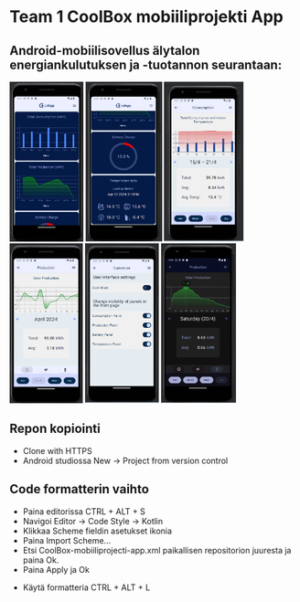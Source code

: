 # Team 1 CoolBox mobiiliprojekti App

## Android-mobiilisovellus älytalon energiankulutuksen ja -tuotannon seurantaan:
<div style="align:left">
    <img src="./images/frontpage1.png" alt="Etusivu" style="height:20em;"/>
    <img src="./images/frontpage2.png" alt="Etusivu" style="height:20em;"/>
    <img src="./images/consumption_screen.png" alt="Kulutuksenseurantanäkymä" style="height:20em;"/>
    <img src="./images/production_screen.png" alt="Tuotonseurantanäkymä" style="height:20em;"/>
    <img src="./images/settings_screen.png" alt="Asetusnäkymä" style="height:20em;"/>
    <img src="./images/production_screen_dm.png" alt="Kulutusnäkymä dark modessa" style="height:20em;"/>
</div>

## Repon kopiointi
- Clone with HTTPS
- Android studiossa New -> Project from version control

## Code formatterin vaihto
- Paina editorissa CTRL + ALT + S
- Navigoi Editor -> Code Style -> Kotlin
- Klikkaa Scheme fieldin asetukset ikonia
- Paina Import Scheme...
- Etsi CoolBox-mobiiliprojecti-app.xml paikallisen repositorion juuresta ja paina Ok.
- Paina Apply ja Ok

+ Käytä formatteria CTRL + ALT + L
